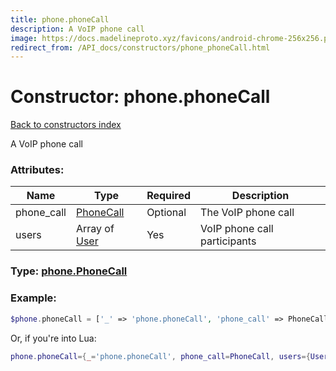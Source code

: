 ```yaml
---
title: phone.phoneCall
description: A VoIP phone call
image: https://docs.madelineproto.xyz/favicons/android-chrome-256x256.png
redirect_from: /API_docs/constructors/phone_phoneCall.html
---
```

# Constructor: phone.phoneCall  
[Back to constructors index](index.md)



A VoIP phone call

### Attributes:

| Name     |    Type       | Required | Description |
|----------|---------------|----------|-------------|
|phone\_call|[PhoneCall](../types/PhoneCall.md) | Optional|The VoIP phone call|
|users|Array of [User](../types/User.md) | Yes|VoIP phone call participants|



### Type: [phone.PhoneCall](../types/phone.PhoneCall.md)


### Example:

```php
$phone.phoneCall = ['_' => 'phone.phoneCall', 'phone_call' => PhoneCall, 'users' => [User, User]];
```  


Or, if you're into Lua:

```lua
phone.phoneCall={_='phone.phoneCall', phone_call=PhoneCall, users={User}}

```


